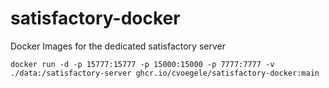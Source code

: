 # satisfactory-docker
Docker Images for the dedicated satisfactory server


```shell
docker run -d -p 15777:15777 -p 15000:15000 -p 7777:7777 -v ./data:/satisfactory-server ghcr.io/cvoegele/satisfactory-docker:main
```
